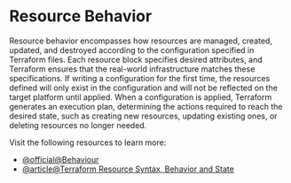 # Resource Behavior

Resource behavior encompasses how resources are managed, created, updated, and destroyed according to the configuration specified in Terraform files. Each resource block specifies desired attributes, and Terraform ensures that the real-world infrastructure matches these specifications. If writing a configuration for the first time, the resources defined will only exist in the configuration and will not be reflected on the target platform until applied.  When a configuration is applied, Terraform generates an execution plan, determining the actions required to reach the desired state, such as creating new resources, updating existing ones, or deleting resources no longer needed.

Visit the following resources to learn more:

- [@official@Behaviour](https://developer.hashicorp.com/terraform/language/resources/behavior)
- [@article@Terraform Resource Syntax, Behavior and State](https://terraformguru.com/terraform-certification-using-azure-cloud/09-Resource-Syntax-and-Behavior/)